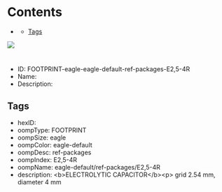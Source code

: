 



Contents
========

* [](#)
	* [Tags](#tags)
  
![][im]
# 

- ID: FOOTPRINT-eagle-eagle-default-ref-packages-E2,5-4R
- Name: 
- Description: 

## Tags

- hexID: 
- oompType: FOOTPRINT
- oompSize: eagle
- oompColor: eagle-default
- oompDesc: ref-packages
- oompIndex: E2,5-4R
- oompName: eagle-default/ref-packages/E2,5-4R
- description: &lt;b&gt;ELECTROLYTIC CAPACITOR&lt;/b&gt;&lt;p&gt;&#xD;
grid 2.54 mm, diameter 4 mm



[im]: image.png
